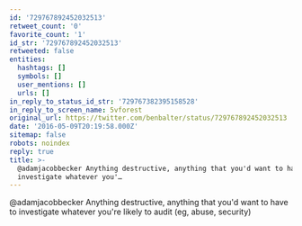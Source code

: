 ```yaml
---
id: '729767892452032513'
retweet_count: '0'
favorite_count: '1'
id_str: '729767892452032513'
retweeted: false
entities:
  hashtags: []
  symbols: []
  user_mentions: []
  urls: []
in_reply_to_status_id_str: '729767382395158528'
in_reply_to_screen_name: 5vforest
original_url: https://twitter.com/benbalter/status/729767892452032513
date: '2016-05-09T20:19:58.000Z'
sitemap: false
robots: noindex
reply: true
title: >-
  @adamjacobbecker Anything destructive, anything that you'd want to have to
  investigate whatever you'…
---
```


@adamjacobbecker Anything destructive, anything that you'd want to have to investigate whatever you're likely to audit (eg, abuse, security)